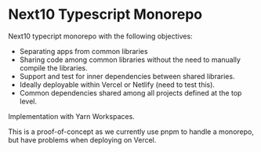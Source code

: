 # Next10 Typescript Monorepo

Next10 typecript monorepo with the following objectives:

- Separating apps from common libraries
- Sharing code among common libraries without the need to manually compile the libraries.
- Support and test for inner dependencies between shared libraries. 
- Ideally deployable within Vercel or Netlify (need to test this).
- Common dependencies shared among all projects defined at the top level.

Implementation with Yarn Workspaces.

This is a proof-of-concept as we currently use pnpm to handle a monorepo, but have problems when deploying on Vercel.

   
